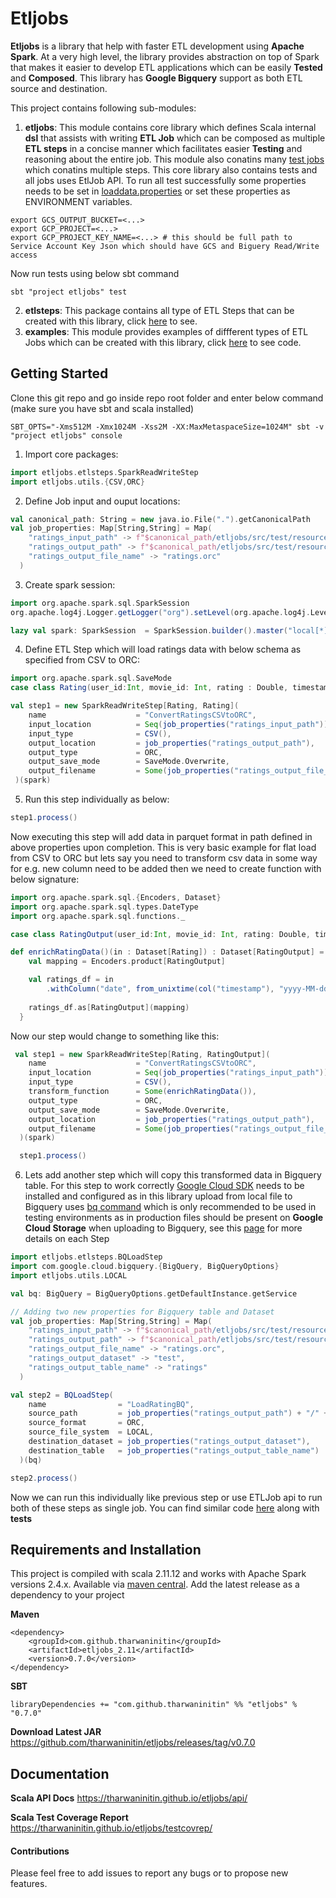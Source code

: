 Etljobs
====

**Etljobs** is a library that help with faster ETL development using **Apache Spark**. At a very high level,
the library provides abstraction on top of Spark that makes it easier to develop ETL applications which can be easily **Tested** and **Composed**. This library has **Google Bigquery** support as both ETL source and destination.

This project contains following sub-modules:

1. **etljobs**:
 This module contains core library which defines Scala internal **dsl** that assists with writing **ETL Job** which can be composed as multiple **ETL steps** in a concise manner which facilitates easier **Testing** and reasoning about the entire job. This module also conatins many [test jobs](core/src/test/scala) which conatins multiple steps. This core library also contains tests and all jobs uses EtlJob API. To run all test successfully some properties needs to be set in [loaddata.properties](core/src/test/resources/loaddata.properties) or set these properties as ENVIRONMENT variables.
 ```shell
 export GCS_OUTPUT_BUCKET=<...>
 export GCP_PROJECT=<...>
 export GCP_PROJECT_KEY_NAME=<...> # this should be full path to Service Account Key Json which should have GCS and Biguery Read/Write access
 ```
 Now run tests using below sbt command
 ```shell
sbt "project etljobs" test
```
2. **etlsteps**:
 This package contains all type of ETL Steps that can be created with this library, click [here](core/src/main/scala/etljobs/etlsteps) to see.
3. **examples**:
 This module provides examples of diffferent types of ETL Jobs which can be created with this library, click [here](examples/src/main/scala/examples) to see code.

## Getting Started
Clone this git repo and go inside repo root folder and enter below command (make sure you have sbt and scala installed)
```shell
SBT_OPTS="-Xms512M -Xmx1024M -Xss2M -XX:MaxMetaspaceSize=1024M" sbt -v "project etljobs" console
```
1. Import core packages:
```scala
import etljobs.etlsteps.SparkReadWriteStep
import etljobs.utils.{CSV,ORC}
```
2. Define Job input and ouput locations:
```scala
val canonical_path: String = new java.io.File(".").getCanonicalPath
val job_properties: Map[String,String] = Map(
    "ratings_input_path" -> f"$canonical_path/etljobs/src/test/resources/input/movies/ratings/*",
    "ratings_output_path" -> f"$canonical_path/etljobs/src/test/resources/output/movies/ratings",
    "ratings_output_file_name" -> "ratings.orc"
  )
```
3. Create spark session:
```scala
import org.apache.spark.sql.SparkSession
org.apache.log4j.Logger.getLogger("org").setLevel(org.apache.log4j.Level.WARN)

lazy val spark: SparkSession  = SparkSession.builder().master("local[*]").getOrCreate()
```
4. Define ETL Step which will load ratings data with below schema as specified from CSV to ORC:
```scala
import org.apache.spark.sql.SaveMode
case class Rating(user_id:Int, movie_id: Int, rating : Double, timestamp: Long)

val step1 = new SparkReadWriteStep[Rating, Rating](
    name                    = "ConvertRatingsCSVtoORC",
    input_location          = Seq(job_properties("ratings_input_path")),
    input_type              = CSV(),
    output_location         = job_properties("ratings_output_path"),
    output_type             = ORC,
    output_save_mode        = SaveMode.Overwrite,
    output_filename         = Some(job_properties("ratings_output_file_name"))
 )(spark)
```
5. Run this step individually as below:
```scala
step1.process()
```
Now executing this step will add data in parquet format in path defined in above properties upon completion. This is very basic example for flat load from CSV to ORC but lets say you need to transform csv data in some way for e.g. new column need to be added then we need to create function with below signature:
```scala
import org.apache.spark.sql.{Encoders, Dataset}
import org.apache.spark.sql.types.DateType
import org.apache.spark.sql.functions._

case class RatingOutput(user_id:Int, movie_id: Int, rating: Double, timestamp: Long, date: java.sql.Date)

def enrichRatingData()(in : Dataset[Rating]) : Dataset[RatingOutput] = {
    val mapping = Encoders.product[RatingOutput]

    val ratings_df = in
        .withColumn("date", from_unixtime(col("timestamp"), "yyyy-MM-dd").cast(DateType))
    
    ratings_df.as[RatingOutput](mapping)
  }
```
Now our step would change to something like this:
```scala
 val step1 = new SparkReadWriteStep[Rating, RatingOutput](
    name                    = "ConvertRatingsCSVtoORC",
    input_location          = Seq(job_properties("ratings_input_path")),
    input_type              = CSV(),
    transform_function      = Some(enrichRatingData()),
    output_type             = ORC,
    output_save_mode        = SaveMode.Overwrite,
    output_location         = job_properties("ratings_output_path"),
    output_filename         = Some(job_properties("ratings_output_file_name"))
  )(spark)

  step1.process()
```
6. Lets add another step which will copy this transformed data in Bigquery table. For this step to work correctly [Google Cloud SDK](https://cloud.google.com/sdk/install) needs to be installed and configured as in this library upload from local file to Bigquery uses [bq command](https://cloud.google.com/bigquery/docs/bq-command-line-tool) which is only recommended to be used in testing environments as in production files should be present on **Google Cloud Storage** when uploading to Bigquery, see this [page](core/src/main/scala/etljobs/etlsteps) for more details on each Step
```scala
import etljobs.etlsteps.BQLoadStep
import com.google.cloud.bigquery.{BigQuery, BigQueryOptions}
import etljobs.utils.LOCAL

val bq: BigQuery = BigQueryOptions.getDefaultInstance.getService

// Adding two new properties for Bigquery table and Dataset
val job_properties: Map[String,String] = Map(
    "ratings_input_path" -> f"$canonical_path/etljobs/src/test/resources/input/movies/ratings/*",
    "ratings_output_path" -> f"$canonical_path/etljobs/src/test/resources/output/movies/ratings",
    "ratings_output_file_name" -> "ratings.orc",
    "ratings_output_dataset" -> "test",
    "ratings_output_table_name" -> "ratings"
  )

val step2 = BQLoadStep(
    name                = "LoadRatingBQ",
    source_path         = job_properties("ratings_output_path") + "/" + job_properties("ratings_output_file_name"),
    source_format       = ORC,
    source_file_system  = LOCAL,
    destination_dataset = job_properties("ratings_output_dataset"),
    destination_table   = job_properties("ratings_output_table_name")
  )(bq)

step2.process()
```
Now we can run this individually like previous step or use ETLJob api to run both of these steps as single job. You can find similar code [here](core/src/test/scala/etljobs.etljob1) along with **tests**


## Requirements and Installation
This project is compiled with scala 2.11.12 and works with Apache Spark versions 2.4.x.
Available via [maven central](https://mvnrepository.com/artifact/com.github.tharwaninitin/etljobs). 
Add the latest release as a dependency to your project

__Maven__
```
<dependency>
    <groupId>com.github.tharwaninitin</groupId>
    <artifactId>etljobs_2.11</artifactId>
    <version>0.7.0</version>
</dependency>
```
__SBT__
```
libraryDependencies += "com.github.tharwaninitin" %% "etljobs" % "0.7.0"
```
__Download Latest JAR__ https://github.com/tharwaninitin/etljobs/releases/tag/v0.7.0


## Documentation

__Scala API Docs__ https://tharwaninitin.github.io/etljobs/api/

__Scala Test Coverage Report__  https://tharwaninitin.github.io/etljobs/testcovrep/

#### Contributions
Please feel free to add issues to report any bugs or to propose new features.

